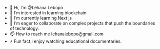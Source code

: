 - 👋 Hi, I’m @Lehana Lebopo
- 👀 I’m interested in learning blockchain
- 🌱 I’m currently learning Next js
- 💞️ I’m eager to collaborate on complex projects that push the boundaries of technology.
- 📫 How to reach me lehanalebopo@gmail.com
- ⚡ Fun fact:I enjoy watching educational documentaries.

<!---
Lehana44/Lehana44 is a ✨ special ✨ repository because its `README.md` (this file) appears on your GitHub profile.
You can click the Preview link to take a look at your changes.
--->
